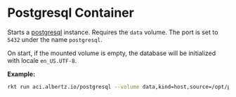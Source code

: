 # Postgresql Container
Starts a [postgresql](http://www.postgresql.org/) instance. Requires the `data` volume.
The port is set to `5432` under the name `postgresql`.

On start, if the mounted volume is empty, the database will be initialized with locale `en_US.UTF-8`.

**Example:**
```bash
rkt run aci.albertz.io/postgresql --volume data,kind=host,source=/opt/postgresql --net=host
```
